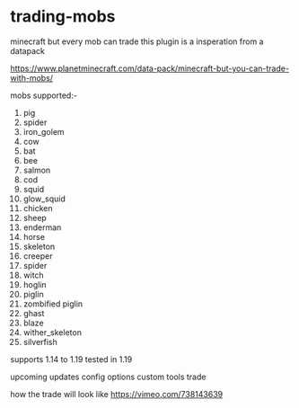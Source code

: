 # trading-mobs
minecraft but every mob can trade
this plugin is a insperation from a datapack

https://www.planetminecraft.com/data-pack/minecraft-but-you-can-trade-with-mobs/

mobs supported:-
1. pig
2. spider
3. iron_golem
4. cow
5. bat
6. bee
7. salmon
8. cod
9. squid
10. glow_squid
11. chicken
12. sheep
13. enderman
14. horse
15. skeleton
16. creeper
17. spider
18. witch
19. hoglin
20. piglin
21. zombified piglin
22. ghast
23. blaze
24. wither_skeleton
25. silverfish

supports 1.14 to 1.19
tested in 1.19

upcoming updates
config options
custom tools trade

how the trade will look like
https://vimeo.com/738143639
